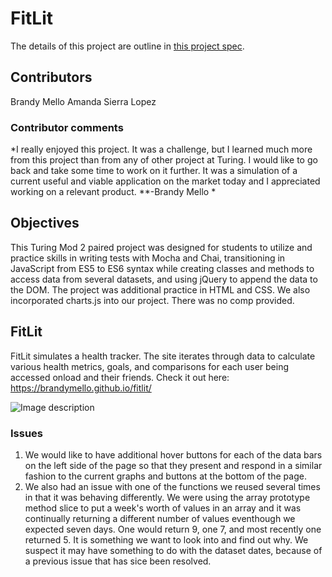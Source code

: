 # FitLit 

The details of this project are outline in [this project spec](http://frontend.turing.io/projects/fitlit.html).

## Contributors

Brandy Mello
Amanda Sierra Lopez

### Contributor comments
*I really enjoyed this project. It was a challenge, but I learned much more from this project than from any of other project at Turing. I would like to go back and take some time to work on it further. It was a simulation of a current useful and viable application on the market today and I appreciated working on a relevant product. **-Brandy Mello
*


## Objectives

This Turing Mod 2 paired project was designed for students to utilize and practice skills in writing tests with Mocha and Chai, transitioning in JavaScript from ES5 to ES6 syntax while creating classes and methods to access data from several datasets, and using jQuery to append the data to the DOM. The project was additional practice in HTML and CSS. We also incorporated charts.js into our project. There was no comp provided.

## FitLit

FitLit simulates a health tracker. The site iterates through data to calculate various health metrics, goals, and comparisons for each user being accessed onload and their friends. Check it out here:  https://brandymello.github.io/fitlit/

![Image description](link-to-image)

### Issues
1. We would like to have additional hover buttons for each of the data bars on the left side of the page so that they present and respond in a similar fashion to the current graphs and buttons at the bottom of the page.
1. We also had an issue with one of the functions we reused several times in that it was behaving differently. We were using the array prototype method slice to put a week's worth of values in an array and it was continually returning a different number of values eventhough we expected seven days. One would return 9, one 7, and most recently one returned 5. It is something we want to look into and find out why. We suspect it may have something to do with the dataset dates, because of a previous issue that has sice been resolved.
